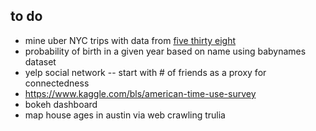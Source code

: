 ## to do

- mine uber NYC trips with data from [five thirty eight](https://github.com/fivethirtyeight/uber-tlc-foil-response)
- probability of birth in a given year based on name using babynames dataset
- yelp social network  -- start with # of friends as a proxy for connectedness
- https://www.kaggle.com/bls/american-time-use-survey
- bokeh dashboard
- map house ages in austin via web crawling trulia 
